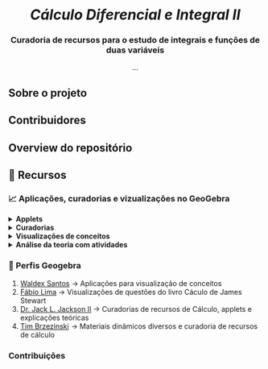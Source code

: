 <h1 align="center"><i>Cálculo Diferencial e Integral II</i></h1>

<h3 align="center">Curadoria de recursos para o estudo de integrais e funções de duas variáveis</h3>

<p align="center">...</p>

## Sobre o projeto

## Contribuidores

## Overview do repositório

## 📖 Recursos

### 📈 Aplicações, curadorias e vizualizações no GeoGebra
<details>
  <summary><b>Applets</b></summary>

1. [Aplicação: Calculadora de área entre curvas por Waldex Santos](https://www.geogebra.org/m/w8pyvndv)
2. [Aplicação: Calculadora Soma Superior, Soma Inferior e Integral Indefinida por Usori](https://www.geogebra.org/m/hqc4ZRBg)
3. [Aplicação: Calculadora de Soma Superior e Inferior por Luana Tais Bassani](https://www.geogebra.org/m/kpms5a4w)
4. [Aplicação: Calculadora Soma de Riemann por Waldex Santos](https://www.geogebra.org/m/ehzjmydv)
5. [Aplicação: Calculadora de área entre curvas por Waldex Santos e  Waldecir Bianchini](https://www.geogebra.org/m/nu6pczwk)
6. [Aplicação: Volume of Solid of Revolution about x-axis por Tim Brzezinski](https://www.geogebra.org/m/mzWq2Cet)
7. [Aplicação: Volume by Cylindrical Shells: Illustrated por Dr. Jack L. Jackson II](https://www.geogebra.org/m/fk8ynfhd#material/ePXexK26)
  
</details>

<details>
  <summary><b>Curadorias</b></summary>

  1. [Livro Geogebra: Calculus por Tim Brzezinski](https://www.geogebra.org/m/YpqytNph)
  2. [Livro Geogebra: Calculus applets por Chip Rollinson](https://www.geogebra.org/m/r4A2xSSp)
  3. [Livro Geogebra: Calculus, Collected Resources por Dr. Jack L. Jackson II](https://www.geogebra.org/m/fk8ynfhd)
  
</details>

<details>
  <summary><b>Visualizações de conceitos</b></summary>

  
  1. [Visualização: Derivadas Parciais por Fábio Lima](https://www.geogebra.org/m/qgvp5jug)
  2. [Visualização: Curvas de nível por Ricardo Misturini](https://www.geogebra.org/m/eupgz2gj)
  3. [Visualização: Sólidos de revolução em torno dos eixos x e y por Roberto de Almeida Capistriano](https://www.geogebra.org/m/vutw99nb)
  4. [Visualização: Volume de sólidos por rotação de curvas](https://www.geogebra.org/m/sxbx7wcw)

</details>

<details>
  <summary><b>Análise da teoria com atividades</b></summary>

  
  1. [Análise da teoria com atividades: Teorema Fundamental do Cálculo em Análise Real por Greice Lacerda](https://www.geogebra.org/m/ypmrgfph)
  2. [Análise da teoria com atividades: First Fundamental Theorem of Calculus por Dr. Jack L. Jackson II](https://www.geogebra.org/m/fhmxtyw9)
  3. [Análise da teoria com atividades: First Fundamental Theorem of Calculus part 2 por Dr. Jack L. Jackson II](https://www.geogebra.org/m/fk8ynfhd#material/t7hdexz7)
  4. [Análise da teoria com atividades: Second Fundamental Theorem of Calculus por Dr. Jack L. Jackson II](https://www.geogebra.org/m/cn2khzjf)
  5. [Análise da teoria com atividades: Definite Integral Introduction & Approximation por Dr. Jack L. Jackson II](https://www.geogebra.org/m/pmwy2qht)
    
</details>


### 👤 Perfis Geogebra
1. [Waldex Santos](https://www.geogebra.org/u/waldex+santos) -> Aplicações para visualização de conceitos
2. [Fábio Lima](https://www.geogebra.org/u/fabiolimath) -> Visualizações de questões do livro Cáculo de James Stewart
3. [Dr. Jack L. Jackson II](https://www.geogebra.org/u/jack.jackson)  -> Curadorias de recursos de Cálculo, applets e explicações teóricas
4. [Tim Brzezinski](tbrzezinski) -> Materiais dinâmicos diversos e curadoria de recursos de cálculo

### Contribuições
